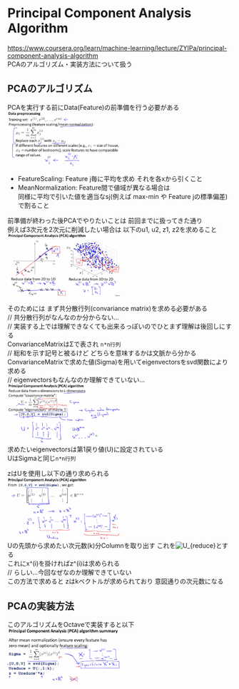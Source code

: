 # Principal Component Analysis Algorithm
https://www.coursera.org/learn/machine-learning/lecture/ZYIPa/principal-component-analysis-algorithm  
PCAのアルゴリズム・実装方法について扱う  

## PCAのアルゴリズム
PCAを実行する前にData(Feature)の前準備を行う必要がある  
<img src="../../img/08_09_pca_preprocessing.png" width=50% >  
* FeatureScaling: Feature j毎に平均を求め それを各xから引くこと  
* MeanNormalization: Feature間で値域が異なる場合は  
	同様に平均で引いた値を適当なsj(例えば max-min や Feature jの標準偏差)で割ること  

前準備が終わった後PCAでやりたいことは 前回までに扱ってきた通り  
例えば3次元を2次元に削減したい場合は 以下のu1, u2, z1, z2を求めること  
<img src="../../img/08_09_pca_algorithm.png" width=50% >  

そのためには まず共分散行列(convariance matrix)を求める必要がある  
// 共分散行列がなんなのか分からない...  
// 実装する上では理解できなくても出来るっぽいのでひとまず理解は後回しにする  
ConvarianceMatrixはΣで表され `n*n行列`  
// 総和を示す記号と被るけど どちらを意味するかは文脈から分かる  
ConvarianceMatrixで求めた値(Sigma)を用いてeigenvectorsをsvd関数により求める  
// eigenvectorsもなんなのか理解できていない...  
<img src="../../img/08_09_pca_procedure1.png" width=50% >  
求めたいeigenvectorsは第1戻り値(U)に設定されている  
UはSigmaと同じ`n*n行列`  

zはUを使用し以下の通り求められる  
<img src="../../img/08_09_pca_procedure2.png" width=50% >  
Uの先頭から求めたい次元数(k)分Columnを取り出す これを<img src="https://latex.codecogs.com/gif.latex?U_{reduce}" title="U_{reduce}" />とする  
これにx^(i)を掛ければz^(i)は求められる  
// らしい...今回なぜなのか理解できていない  
この方法で求めると zはkベクトルが求められており 意図通りの次元数になる  

## PCAの実装方法
このアルゴリズムをOctaveで実装すると以下  
<img src="../../img/08_09_pca_procedure_summary.png" width=50% >  
